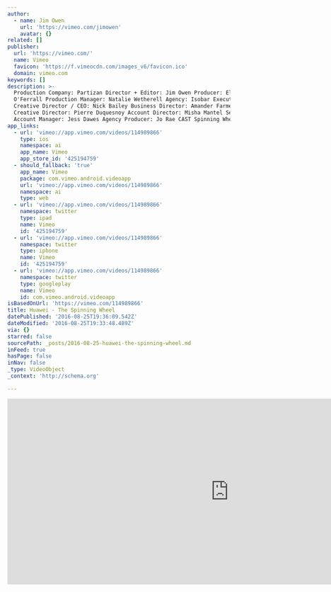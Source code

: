 ```yaml
---
author:
  - name: Jim Owen
    url: 'https://vimeo.com/jimowen'
    avatar: {}
related: []
publisher:
  url: 'https://vimeo.com/'
  name: Vimeo
  favicon: 'https://f.vimeocdn.com/images_v6/favicon.ico'
  domain: vimeo.com
keywords: []
description: >-
  Production Company: Partizan Director + Editor: Jim Owen Producer: Ella More
  O'Ferrall Production Manager: Natalie Wetherell Agency: Isobar Executive
  Creative Director / CEO: Nick Bailey Business Director: Amander Farmer
  Creative Director: Pierre Duquesnoy Account Director: Misha Mantel Senior
  Account Manager: Jess Dawes Agency Producer: Jo Rae CAST Spinning Wheel Man:
app_links:
  - url: 'vimeo://app.vimeo.com/videos/114989866'
    type: ios
    namespace: ai
    app_name: Vimeo
    app_store_id: '425194759'
  - should_fallback: 'true'
    app_name: Vimeo
    package: com.vimeo.android.videoapp
    url: 'vimeo://app.vimeo.com/videos/114989866'
    namespace: ai
    type: web
  - url: 'vimeo://app.vimeo.com/videos/114989866'
    namespace: twitter
    type: ipad
    name: Vimeo
    id: '425194759'
  - url: 'vimeo://app.vimeo.com/videos/114989866'
    namespace: twitter
    type: iphone
    name: Vimeo
    id: '425194759'
  - url: 'vimeo://app.vimeo.com/videos/114989866'
    namespace: twitter
    type: googleplay
    name: Vimeo
    id: com.vimeo.android.videoapp
isBasedOnUrl: 'https://vimeo.com/114989866'
title: Huawei - The Spinning Wheel
datePublished: '2016-08-25T19:36:09.542Z'
dateModified: '2016-08-25T19:33:48.489Z'
via: {}
starred: false
sourcePath: _posts/2016-08-25-huawei-the-spinning-wheel.md
inFeed: true
hasPage: false
inNav: false
_type: VideoObject
_context: 'http://schema.org'

---
```

<iframe src="https://cdn.embedly.com/widgets/media.html?src=https%3A%2F%2Fplayer.vimeo.com%2Fvideo%2F114989866&amp;url=https%3A%2F%2Fvimeo.com%2F114989866&amp;image=https%3A%2F%2Fi.vimeocdn.com%2Fvideo%2F538018706_1280.jpg&amp;key=b7d04c9b404c499eba89ee7072e1c4f7&amp;type=text%2Fhtml&amp;schema=vimeo" width="1000" height="420" scrolling="no" frameborder="0" allowfullscreen="" style=""></iframe>